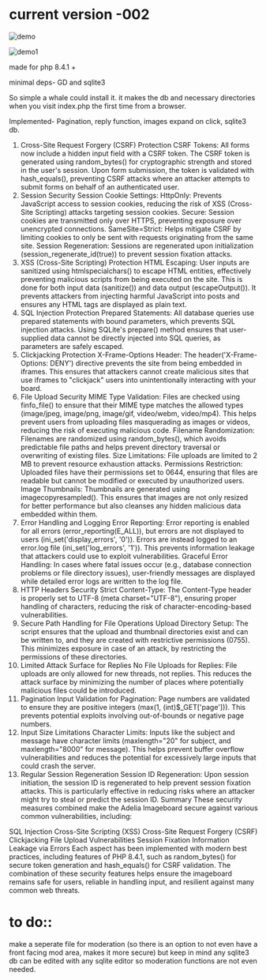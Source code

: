 
# current version -002

![demo](https://github.com/user-attachments/assets/0c217ccc-eb66-44ab-bac5-241a6da54dc0)




![demo1](https://github.com/user-attachments/assets/e7daba5c-2da3-4d54-8ee9-743c5b7ccdb1)







made for php 8.4.1 +

minimal deps- GD and sqlite3 

So simple a whale could install it. it makes the db and necessary directories when you visit index.php the first time from a browser. 

Implemented- 
Pagination, reply function, images expand on click, sqlite3 db. 
1. Cross-Site Request Forgery (CSRF) Protection
CSRF Tokens:
All forms now include a hidden input field with a CSRF token.
The CSRF token is generated using random_bytes() for cryptographic strength and stored in the user's session.
Upon form submission, the token is validated with hash_equals(), preventing CSRF attacks where an attacker attempts to submit forms on behalf of an authenticated user.
2. Session Security
Session Cookie Settings:
HttpOnly: Prevents JavaScript access to session cookies, reducing the risk of XSS (Cross-Site Scripting) attacks targeting session cookies.
Secure: Session cookies are transmitted only over HTTPS, preventing exposure over unencrypted connections.
SameSite=Strict: Helps mitigate CSRF by limiting cookies to only be sent with requests originating from the same site.
Session Regeneration:
Sessions are regenerated upon initialization (session_regenerate_id(true)) to prevent session fixation attacks.
3. XSS (Cross-Site Scripting) Protection
HTML Escaping:
User inputs are sanitized using htmlspecialchars() to escape HTML entities, effectively preventing malicious scripts from being executed on the site.
This is done for both input data (sanitize()) and data output (escapeOutput()). It prevents attackers from injecting harmful JavaScript into posts and ensures any HTML tags are displayed as plain text.
4. SQL Injection Protection
Prepared Statements:
All database queries use prepared statements with bound parameters, which prevents SQL injection attacks.
Using SQLite's prepare() method ensures that user-supplied data cannot be directly injected into SQL queries, as parameters are safely escaped.
5. Clickjacking Protection
X-Frame-Options Header:
The header('X-Frame-Options: DENY') directive prevents the site from being embedded in iframes.
This ensures that attackers cannot create malicious sites that use iframes to "clickjack" users into unintentionally interacting with your board.
6. File Upload Security
MIME Type Validation:
Files are checked using finfo_file() to ensure that their MIME type matches the allowed types (image/jpeg, image/png, image/gif, video/webm, video/mp4).
This helps prevent users from uploading files masquerading as images or videos, reducing the risk of executing malicious code.
Filename Randomization:
Filenames are randomized using random_bytes(), which avoids predictable file paths and helps prevent directory traversal or overwriting of existing files.
Size Limitations:
File uploads are limited to 2 MB to prevent resource exhaustion attacks.
Permissions Restriction:
Uploaded files have their permissions set to 0644, ensuring that files are readable but cannot be modified or executed by unauthorized users.
Image Thumbnails:
Thumbnails are generated using imagecopyresampled(). This ensures that images are not only resized for better performance but also cleanses any hidden malicious data embedded within them.
7. Error Handling and Logging
Error Reporting:
Error reporting is enabled for all errors (error_reporting(E_ALL)), but errors are not displayed to users (ini_set('display_errors', '0')).
Errors are instead logged to an error.log file (ini_set('log_errors', '1')). This prevents information leakage that attackers could use to exploit vulnerabilities.
Graceful Error Handling:
In cases where fatal issues occur (e.g., database connection problems or file directory issues), user-friendly messages are displayed while detailed error logs are written to the log file.
8. HTTP Headers Security
Strict Content-Type:
The Content-Type header is properly set to UTF-8 (meta charset="UTF-8"), ensuring proper handling of characters, reducing the risk of character-encoding-based vulnerabilities.
9. Secure Path Handling for File Operations
Upload Directory Setup:
The script ensures that the upload and thumbnail directories exist and can be written to, and they are created with restrictive permissions (0755).
This minimizes exposure in case of an attack, by restricting the permissions of these directories.
10. Limited Attack Surface for Replies
No File Uploads for Replies:
File uploads are only allowed for new threads, not replies. This reduces the attack surface by minimizing the number of places where potentially malicious files could be introduced.
11. Pagination
Input Validation for Pagination:
Page numbers are validated to ensure they are positive integers (max(1, (int)$_GET['page'])). This prevents potential exploits involving out-of-bounds or negative page numbers.
12. Input Size Limitations
Character Limits:
Inputs like the subject and message have character limits (maxlength="20" for subject, and maxlength="8000" for message). This helps prevent buffer overflow vulnerabilities and reduces the potential for excessively large inputs that could crash the server.
13. Regular Session Regeneration
Session ID Regeneration:
Upon session initiation, the session ID is regenerated to help prevent session fixation attacks. This is particularly effective in reducing risks where an attacker might try to steal or predict the session ID.
Summary
These security measures combined make the Adelia Imageboard secure against various common vulnerabilities, including:

SQL Injection
Cross-Site Scripting (XSS)
Cross-Site Request Forgery (CSRF)
Clickjacking
File Upload Vulnerabilities
Session Fixation
Information Leakage via Errors
Each aspect has been implemented with modern best practices, including features of PHP 8.4.1, such as random_bytes() for secure token generation and hash_equals() for CSRF validation. The combination of these security features helps ensure the imageboard remains safe for users, reliable in handling input, and resilient against many common web threats.



 # to do:: 



 
make a seperate file for moderation (so there is an option to not even have a front facing mod area, makes it more secure) but keep in mind any sqlite3 db can be edited with any sqlite editor so moderation functions are not even needed. 


